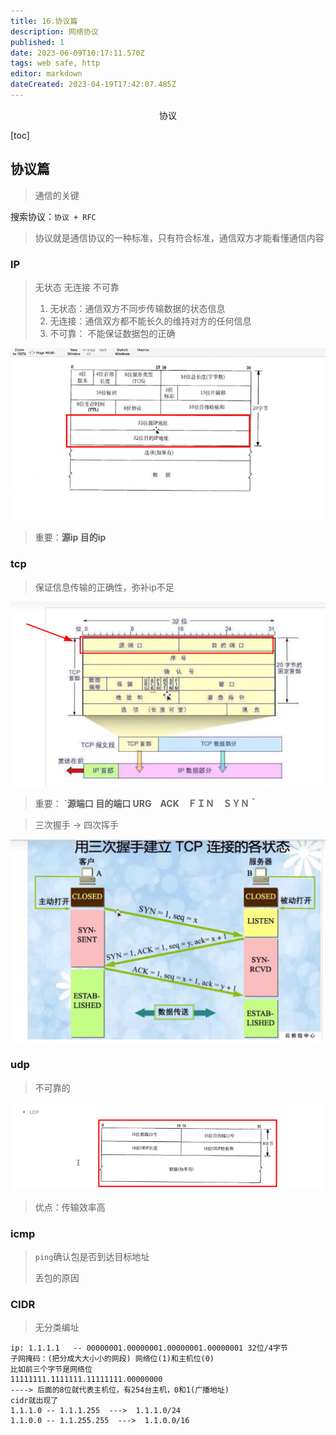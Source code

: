 ```yaml
---
title: 16.协议篇
description: 网络协议
published: 1
date: 2023-06-09T10:17:11.570Z
tags: web safe, http
editor: markdown
dateCreated: 2023-04-19T17:42:07.485Z
---
```


<center>协议</center>



[toc]

## 协议篇

> 通信的关键

搜索协议：`协议 + RFC`



> 协议就是通信协议的一种标准，只有符合标准，通信双方才能看懂通信内容



### IP

> 无状态  无连接   不可靠
>
> 1. 无状态：通信双方不同步传输数据的状态信息
> 2. 无连接：通信双方都不能长久的维持对方的任何信息
> 3. 不可靠： 不能保证数据包的正确

![image-20230324234015885.png](/网络安全/image-20230324234015885.png)

> 重要：**源ip   目的ip**

### tcp

> 保证信息传输的正确性，弥补ip不足


![image-20230324234141335-1679672503353-6.png](/网络安全/image-20230324234141335-1679672503353-6.png)

> 重要： **`源端口  目的端口  URG　ACK　ＦＩＮ　ＳＹＮ｀**

> 三次握手 ->  四次挥手

![image-20230324234247161.png](/网络安全/image-20230324234247161.png)

### udp

> 不可靠的

![image-20230324234358277.png](/网络安全/image-20230324234358277.png)


> 优点：传输效率高



### icmp

> `ping`确认包是否到达目标地址
>
> 丢包的原因



### CIDR

> 无分类编址

```
ip: 1.1.1.1   -- 00000001.00000001.00000001.00000001 32位/4字节
子网掩码：(把分成大大小小的网段) 网络位(1)和主机位(0) 
比如前三个字节是网络位
11111111.1111111.11111111.00000000 
----> 后面的8位就代表主机位，有254台主机，0和1(广播地址)
cidr就出现了
1.1.1.0 -- 1.1.1.255  --->  1.1.1.0/24
1.1.0.0 -- 1.1.255.255  --->  1.1.0.0/16
```





